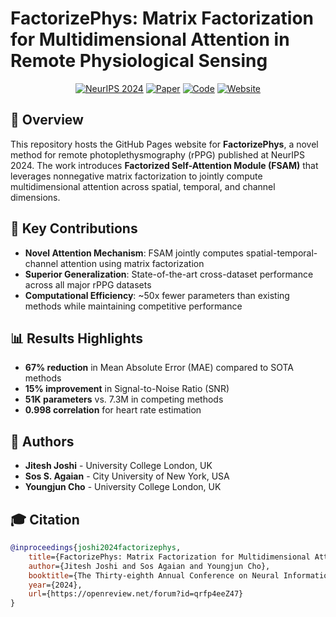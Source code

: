 # FactorizePhys: Matrix Factorization for Multidimensional Attention in Remote Physiological Sensing

<div align="center">

[![NeurIPS 2024](https://img.shields.io/badge/NeurIPS-2024-blue.svg)](https://neurips.cc/Conferences/2024)
[![Paper](https://img.shields.io/badge/Paper-PDF-red.svg)](/assets/docs/factorizephys-paper.pdf)
[![Code](https://img.shields.io/badge/Code-GitHub-green.svg)](https://github.com/PhysiologicAILab/FactorizePhys)
[![Website](https://img.shields.io/badge/Website-GitHub%20Pages-purple.svg)](https://physiologicailab.github.io/FactorizePhys-Page)

</div>

## 🎯 Overview

This repository hosts the GitHub Pages website for **FactorizePhys**, a novel method for remote photoplethysmography (rPPG) published at NeurIPS 2024. The work introduces **Factorized Self-Attention Module (FSAM)** that leverages nonnegative matrix factorization to jointly compute multidimensional attention across spatial, temporal, and channel dimensions.

## 🚀 Key Contributions

- **Novel Attention Mechanism**: FSAM jointly computes spatial-temporal-channel attention using matrix factorization
- **Superior Generalization**: State-of-the-art cross-dataset performance across all major rPPG datasets
- **Computational Efficiency**: ~50x fewer parameters than existing methods while maintaining competitive performance

## 📊 Results Highlights

- **67% reduction** in Mean Absolute Error (MAE) compared to SOTA methods
- **15% improvement** in Signal-to-Noise Ratio (SNR)
- **51K parameters** vs. 7.3M in competing methods
- **0.998 correlation** for heart rate estimation

<!-- ## 🏗️ Website Development -->

<!-- This website is built using:

- **HTML5** with semantic structure
- **CSS3** with modern features (Grid, Flexbox, Gradients, Backdrop filters)
- **Vanilla JavaScript** for interactivity and animations
- **Responsive design** for mobile and desktop compatibility
- **GitHub Pages** for hosting -->

## 📝 Authors

- **Jitesh Joshi** - University College London, UK
- **Sos S. Agaian** - City University of New York, USA  
- **Youngjun Cho** - University College London, UK

## 🎓 Citation

```bibtex
@inproceedings{joshi2024factorizephys,
    title={FactorizePhys: Matrix Factorization for Multidimensional Attention in Remote Physiological Sensing},
    author={Jitesh Joshi and Sos Agaian and Youngjun Cho},
    booktitle={The Thirty-eighth Annual Conference on Neural Information Processing Systems},
    year={2024},
    url={https://openreview.net/forum?id=qrfp4eeZ47}
}
